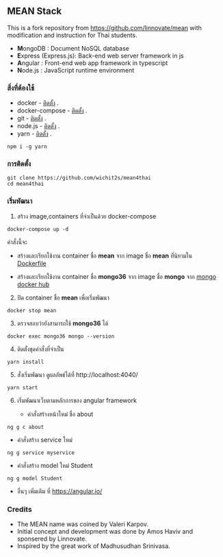 ## MEAN Stack

This is a fork repository from https://github.com/linnovate/mean with modification and instruction for Thai students.

- **M**ongoDB : Document NoSQL database
- **E**xpress (Express.js): Back-end web server framework in js
- **A**ngular : Front-end web app framework in typescript
- **N**ode.js : JavaScript runtime environment

### สิ่งที่ต้องใช้
* docker - [ติดตั้ง](https://docs.docker.com/get-docker/) .  
* docker-compose - [ติดตั้ง](https://docs.docker.com/compose/install/) .  
* git - [ติดตั้ง](https://www.linode.com/docs/development/version-control/how-to-install-git-on-linux-mac-and-windows/) .  
* node.js - [ติดตั้ง](https://nodejs.org/en/download/) .  
* yarn - [ติดตั้ง](https://yarnpkg.com/lang/en/docs/install) .  

``` 
npm i -g yarn 
```

### การติดตั้ง 

``` 
git clone https://github.com/wichit2s/mean4thai
cd mean4thai
```

### เริ่มพัฒนา

1. สร้าง image,containers ที่จำเป็นด้วย docker-compose

``` 
docker-compose up -d 
```

คำสั่งนี้จะ

   * สร้างและเรียกใช้งาน container ชื่อ __mean__ จาก image ชื่อ __mean__ ที่นิยามใน [Dockerfile](./Dockerfile)

   * สร้างและเรียกใช้งาน container ชื่อ __mongo36__ จาก image ชื่อ __mongo__ จาก [mongo docker hub](https://hub.docker.com/_/mongo)


2. ปิด container ชื่อ __mean__ เพื่อเริ่มพัฒนา

``` 
docker stop mean
```

3. ตรวจสอบว่ายังสามารถใช้ __mongo36__ ได้

``` 
docker exec mongo36 mongo --version
```

4. ติดตั้งชุดคำสั่งที่จำเป็น

``` 
yarn install
```

5. สั่งเริ่มพัฒนา ดูผลลัพธ์ได้ที่  http://localhost:4040/

``` 
yarn start
```

6. เริ่มพัฒนาเว็บตามหลักการของ angular framework

   * คำสั่งสร้างหน้าใหม่ ชื่อ about

``` 
ng g c about
```

   * คำสั่งสร้าง service ใหม่ 

``` 
ng g service myservice
```

   * คำสั่งสร้าง model ใหม่ Student

``` 
ng g model Student
```

   * อื่นๆ เพิ่มเติม ที่ https://angular.io/


### Credits 
- The MEAN name was coined by Valeri Karpov.
- Initial concept and development was done by Amos Haviv and sponsered by Linnovate.
- Inspired by the great work of Madhusudhan Srinivasa.
